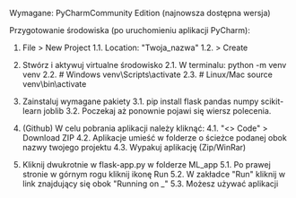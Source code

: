 Wymagane: PyCharmCommunity Edition (najnowsza dostępna wersja)

Przygotowanie środowiska (po uruchomieniu aplikacji PyCharm):
1. File > New Project
1.1. Location: \"Twoja_nazwa"
1.2. > Create

2. Stwórz i aktywuj virtualne środowisko
2.1. W terminalu: 
python -m venv venv
2.2. # Windows
venv\Scripts\activate
2.3. # Linux/Mac
source venv\bin\activate

3. Zainstaluj wymagane pakiety
3.1. pip install flask pandas numpy scikit-learn joblib
3.2. Poczekaj aż ponownie pojawi się wiersz polecenia.

4. (Github) W celu pobrania aplikacji należy kliknąć:
4.1. "<> Code" > Download ZIP
4.2. Aplikacje umieść w folderze o ścieżce podanej obok nazwy twojego projektu
4.3. Wypakuj aplikację (Zip/WinRar)

5. Kliknij dwukrotnie w flask-app.py w folderze ML_app
5.1. Po prawej stronie w górnym rogu kliknij ikonę Run
5.2. W zakładce "Run" kliknij w link znajdujący się obok "Running on _"
5.3. Możesz używać aplikacji
